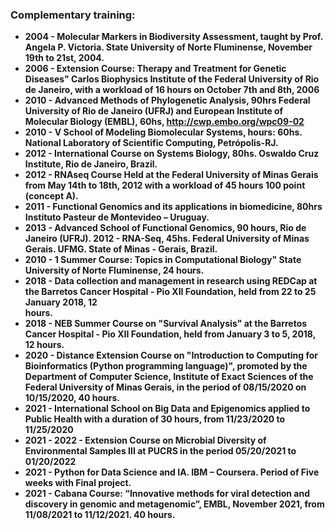 ### Complementary training:
	
- **2004 - Molecular Markers in Biodiversity Assessment, taught by Prof. Angela P. Victoria. State University of Norte Fluminense, November 19th to 21st, 2004.**
- **2006 - Extension Course: Therapy and Treatment for Genetic Diseases" Carlos Biophysics Institute of the Federal University of Rio de Janeiro, with a workload of 
           16 hours on October 7th and 8th, 2006**
- **2010 - Advanced Methods of Phylogenetic Analysis, 90hrs Federal University of Rio de Janeiro (UFRJ) and European Institute of Molecular Biology (EMBL), 60hs, 
           http://cwp.embo.org/wpc09-02**
- **2010 - V School of Modeling Biomolecular Systems, hours: 60hs. National Laboratory of Scientific Computing, Petrópolis-RJ.**
- **2012 - International Course on Systems Biology, 80hs. Oswaldo Cruz Institute, Rio de Janeiro, Brazil.**
- **2012 - RNAseq Course Held at the Federal University of Minas Gerais from May 14th to 18th, 2012 with a workload of 45 hours 100 point (concept A).**
- **2011 - Functional Genomics and its applications in biomedicine, 80hrs Instituto Pasteur de Montevideo – Uruguay.**
- **2013 - Advanced School of Functional Genomics, 90 hours, Rio de Janeiro (UFRJ). 2012 - RNA-Seq, 45hs. Federal University of Minas Gerais. UFMG. State of Minas -            Gerais, Brazil.**
- **2010 - 1 Summer Course: Topics in Computational Biology" State University of Norte Fluminense, 24 hours.**
- **2018 - Data collection and management in research using REDCap at the Barretos Cancer Hospital - Pio XII Foundation, held from 22 to 25 January 2018, 12    
           hours.**
- **2018 - NEB Summer Course on "Survival Analysis" at the Barretos Cancer Hospital - Pio XII Foundation, held from January 3 to 5, 2018,  12 hours.**
- **2020 - Distance Extension Course on "Introduction to Computing for Bioinformatics (Python programming language)", promoted by the Department of Computer 
           Science, Institute of Exact Sciences of the Federal University of Minas Gerais, in the period of 08/15/2020 on 10/15/2020, 40 hours.**
- **2021 - International School on Big Data and Epigenomics applied to Public Health with a duration of 30 hours, from 11/23/2020 to 11/25/2020**
- **2021 - 2022 - Extension Course on Microbial Diversity of Environmental Samples III at PUCRS in the period 05/20/2021 to 01/20/2022**
- **2021 - Python for Data Science and IA. IBM – Coursera. Period of Five  weeks with Final project.**
- **2021 - Cabana Course: “Innovative methods for viral detection and discovery in genomic and metagenomic”, EMBL, November 2021, from 11/08/2021 to 11/12/2021. 40 
           hours.**
